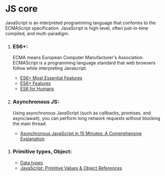 # JS core

JavaScript is an interpreted programming language that conforms to the ECMAScript specification. JavaScript is high-level, often just-in-time compiled, and multi-paradigm.

1. ### ES6+:

   <p>ECMA means European Computer Manufacturer's Association. ECMAScript is a programming language standard that web browsers follow while interpreting Javascript.</p>

   - [ES6+ Most Essential Features](https://javascript.plainenglish.io/es6-most-essential-features-cbd2a1cf423b)
   - [ES6+ Features](https://info340.github.io/es6.html)
   - [ES6 for Humans](https://github.com/metagrover/ES6-for-humans)

2. ### Asynchronous JS:

   <p>Using asynchronous JavaScript (such as callbacks, promises, and async/await), you can perform long network requests without blocking the main thread.</p>

   - [Asynchronous JavaScript in 15 Minutes: A Comprehensive Explanation](https://javascript.plainenglish.io/asynchronous-javascript-in-15-minutes-all-the-basics-you-need-to-know-including-callbacks-858eee42813b)

3. ### Primitive types, Object:

   - [Data types](https://javascript.info/types)
   - [JavaScript: Primitive Values & Object References](https://medium.com/@junshengpierre/javascript-primitive-values-object-references-361cfc1cbfb0)

